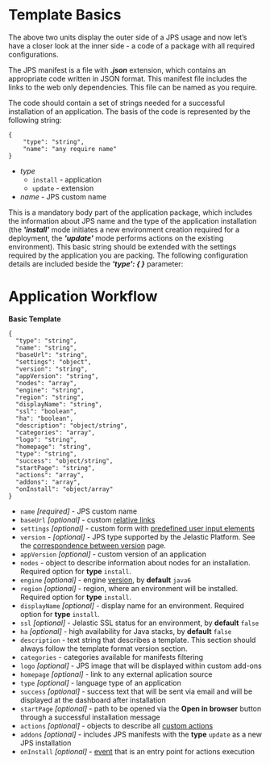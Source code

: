 # Template Basics

The above two units display the outer side of a JPS usage and now let’s have a closer look at the inner side - a code of a package with all required configurations.

The JPS manifest is a file with <b>*.json*</b> extension, which contains an appropriate code written in JSON format. This manifest file includes the links to the web only dependencies. This file can be named as you require. 

The code should contain a set of strings needed for a successful installation of an application. The basis of the code is represented by the following string:

```
{
    "type": "string",
    "name": "any require name"
}
```

- *type*
    - `install` - application    
    - `update` - extension    
- *name* - JPS custom name           

This is a mandatory body part of the application package, which includes the information about JPS name and the type of the application installation (the <b>*'install'*</b> mode initiates a new environment creation required for a deployment, the <b>*'update'*</b> mode performs actions on the existing environment).
This basic string should be extended with the settings required by the application you are packing. The following configuration details are included beside the <b>*'type': { }*</b> parameter:

# Application Workflow

**Basic Template**
```
{
  "type": "string",
  "name": "string",
  "baseUrl": "string",
  "settings": "object",
  "version": "string",
  "appVersion": "string",
  "nodes": "array",
  "engine": "string",
  "region": "string",
  "displayName": "string",
  "ssl": "boolean",
  "ha": "boolean",
  "description": "object/string",
  "categories": "array",
  "logo": "string",
  "homepage": "string",
  "type": "string",
  "success": "object/string",
  "startPage": "string",
  "actions": "array",
  "addons": "array",
  "onInstall": "object/array"
}
```

- `name` *[required]* - JPS custom name      
- `baseUrl` *[optional]* - custom <a href="http://docs.cloudscripting.com/creating-templates/relative-links/" target="_blank">relative links</a>                                       
- `settings` *[optional]* - custom form with <a href="http://docs.cloudscripting.com/creating-templates/user-input-parameters/" target="_blank">predefined user input elements</a>                        
- `version` - *[optional]* - JPS type supported by the Jelastic Platform. See the <a href="http://docs.cloudscripting.com/jelastic-cs-correspondence/" target="_blank">correspondence between version</a> page.
- `appVersion` *[optional]* - custom version of an application            
- `nodes` - object to describe information about nodes for an installation. Required option for **type** `install`.               
- `engine` *[optional]* - engine <a href="http://docs.cloudscripting.com/reference/container-types/#engine-versions-engine" target="_blank">version</a>, by **default** `java6`            
- `region` *[optional]* - region, where an environment will be installed. Required option for **type** `install`.             
- `displayName` *[optional]* - display name for an environment. Required option for **type** `install`.          
- `ssl` *[optional]* - Jelastic SSL status for an environment, by **default** `false`             
- `ha` *[optional]* - high availability for Java stacks, by **default** `false`                                
- `description` - text string that describes a template. This section should always follow the template format version section.            
- `categories` - categories available for manifests filtering                                        
- `logo` *[optional]* - JPS image that will be displayed within custom add-ons                    
- `homepage` *[optional]* - link to any external aplication source            
- `type` *[optional]* - language type of an application                
- `success` *[optional]* - success text that will be sent via email and will be displayed at the dashboard after installation          
- `startPage` *[optional]* - path to be opened via the **Open in browser** button through a successful installation message                                        
- `actions` *[optional]* - objects to describe all <a href="http://docs.cloudscripting.com/reference/actions/#custom-actions" target="_blank">custom actions</a>             
- `addons` *[optional]* - includes JPS manifests with the **type** `update` as a new JPS installation      
- `onInstall` *[optional]* - <a href="http://docs.cloudscripting.com/reference/events/#oninstall" target="_blank">event</a> that is an entry point for actions execution                               
